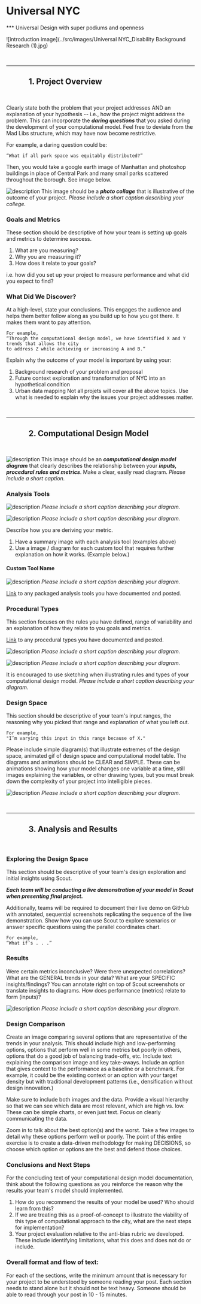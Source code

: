 # Universal NYC

*** Universal Design with super podiums and openness

![introduction image](../src/images/Universal NYC_Disability Background Research (1).jpg)


<br />

***

## &nbsp;&nbsp;&nbsp;&nbsp;&nbsp;&nbsp;&nbsp;&nbsp;&nbsp;&nbsp;&nbsp;&nbsp;1. Project Overview

<br />

Clearly state both the problem that your project addresses AND an explanation of your hypothesis -- i.e., how the project might address the problem. This can incorporate the ***daring questions*** that you asked during the development of your computational model. Feel free to deviate from the Mad Libs structure, which may have now become restrictive.

For example, a daring question could be:

```
“What if all park space was equitably distributed?”
```

Then, you would take a google earth image of Manhattan and photoshop buildings in place of Central Park and many small parks scattered throughout the borough. See image below.


![description](../images/Final_Project_Temple_Collage_Image.jpg)
This image should be a ***photo collage*** that is illustrative of the outcome of your project.
*Please include a short caption describing your college.*


### Goals and Metrics

These section should be descriptive of how your team is setting up goals and metrics to determine success.

1. What are you measuring?
1. Why you are measuring it?
1. How does it relate to your goals?

i.e. how did you set up your project to measure performance and what did you expect to find?

### What Did We Discover?

At a high-level, state your conclusions. This engages the audience and helps them better follow along as you build up to how you got there. It makes them want to pay attention.


```
For example,
“Through the computational design model, we have identified X and Y trends that allows the city
to address Z while achieving or increasing A and B.”
```

Explain why the outcome of your model is important by using your:
1. Background research of your problem and proposal
1. Future context exploration and transformation of NYC into an hypothetical condition
1. Urban data mapping
Not all projets will cover all the above topics. Use what is needed to explain why the issues your project addresses matter.

<br />

***

## &nbsp;&nbsp;&nbsp;&nbsp;&nbsp;&nbsp;&nbsp;&nbsp;&nbsp;&nbsp;&nbsp;&nbsp;2. Computational Design Model

<br />

![description](../images/PT_CompDesignModelDiagram.png)
This image should be an ***computational design model diagram*** that clearly describes the relationship between your ***inputs, procedural rules and metrics***. Make a clear, easily read diagram.
*Please include a short caption.*


### Analysis Tools
![description](../images/PT_SummaryAnalysisTool.png)
*Please include a short caption describing your diagram.*

![description](../images/PT_AnalysisToolSummary.png)
*Please include a short caption describing your diagram.*

Describe how you are deriving your metric.

1. Have a summary image with each analysis tool (examples above)
1. Use a image / diagram for each custom tool that requires further explanation on how it works. (Example below.)

#### Custom Tool Name
![description](../images/PT_ExampleToolExplanation.png)
*Please include a short caption describing your diagram.*

[Link](https://github.com/XIM-GSAPP/XIM-GSAPP-Fa20/tree/main/src/tools) to any packaged analysis tools you have documented and posted.



### Procedural Types

This section focuses on the rules you have defined, range of variability and an explanation of how they relate to you goals and metrics. 

[Link](https://github.com/XIM-GSAPP/XIM-GSAPP-Fa20/tree/main/src/types) to any procedural types you have documented and posted.

![description](../images/PT_DiagramProceduralType.png)
*Please include a short caption describing your diagram.*

![description](../images/PT_DiagramProceduralTypeSketch.png)
*Please include a short caption describing your diagram.*

It is encouraged to use sketching when illustrating rules and types of your computational design model.
*Please include a short caption describing your diagram.*


### Design Space

This section should be descriptive of your team's input ranges, the reasoning why you picked that range and explanation of what you left out. 

```
For example,
"I’m varying this input in this range because of X."
```

Please include simple diagram(s) that illustrate extremes of the design space, animated gif of design space and computational model table. The diagrams and animations should be CLEAR and SIMPLE. These can be animations showing how your model changes one variable at a time, still images explaining the variables, or other drawing types, but you must break down the complexity of your project into intelligible pieces.



![description](../images/PT_DiagramRangeInput.png)
*Please include a short caption describing your diagram.*

<br />

***

## &nbsp;&nbsp;&nbsp;&nbsp;&nbsp;&nbsp;&nbsp;&nbsp;&nbsp;&nbsp;&nbsp;&nbsp;3. Analysis and Results

<br />

### Exploring the Design Space

This section should be descriptive of your team's design exploration and initial insights using Scout. 

***Each team will be conducting a live demonstration of your model in Scout when presenting final project.***

Additionally, teams will be required to document their live demo on GitHub with annotated, sequential screenshots replicating the sequence of the live demonstration. Show how you can use Scout to explore scenarios or answer specific questions using the parallel coordinates chart.

```
For example,
“What if’s . . .”
```

### Results

Were certain metrics inconclusive? Were there unexpected correlations? What are the GENERAL trends in your data? What are your SPECIFIC insights/findings? You can annotate right on top of Scout screenshots or translate insights to diagrams. How does performance (metrics) relate to form (inputs)?

![description](../images/PT_PerformanceSummarySlide.png)
*Please include a short caption describing your diagram.*

### Design Comparison

Create an image comparing several options that are representative of the trends in your analysis. This should include high and low-performing options, options that perform well in some metrics but poorly in others, options that do a good job of balancing trade-offs, etc. Include text explaining the comparison image and key take-aways. Include an option that gives context to the performance as a baseline or a benchmark. For example, it could be the existing context or an option with your target density but with traditional development patterns (i.e., densification without design innovation.)

Make sure to include both images and the data. Provide a visual hierarchy so that we can see which data are most relevant, which are high vs.  low. These can be simple charts, or even just text. Focus on clearly communicating the data. 

Zoom in to talk about the best option(s) and the worst. Take a few images to detail why these options perform well or poorly. The point of this entire exercise is to create a data-driven methodology for making DECISIONS, so choose which option or options are the best and defend those choices.

### Conclusions and Next Steps

For the concluding text of your computational design model documentation, think about the following questions as you reinforce the reason why the results your team's model should implemented.

1. How do you recommend the results of your model be used? Who should learn from this?
1. If we are treating this as a proof-of-concept to illustrate the viability of this type of computational approach to the city, what are the next steps for implementation?
1. Your project evaluation relative to the anti-bias rubric we developed. These include identifying limitations, what this does and does not do or include.


### Overall format and flow of text:

For each of the sections, write the minimum amount that is necessary for your project to be understood by someone reading your post. Each section needs to stand alone but it should not be text heavy. Someone should be able to read through your post in 10 - 15 minutes.

